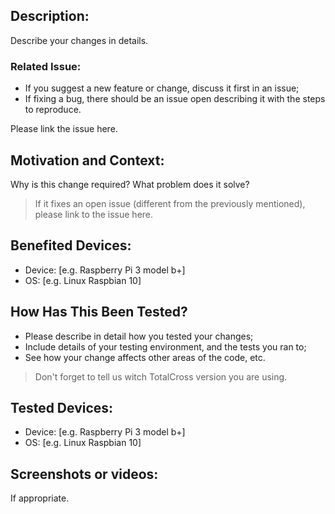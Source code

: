 ## Description:
Describe your changes in details. 

### Related Issue:
 - If you suggest a new feature or change, discuss it first in an issue;
 - If fixing a bug, there should be an issue open describing it with the steps to reproduce.

Please link the issue here.

## Motivation and Context:
Why is this change required? What problem does it solve?

> If it fixes an open issue (different from the previously mentioned), please link to the issue here.

## Benefited Devices:
 - Device: [e.g. Raspberry Pi 3 model b+]
 - OS: [e.g. Linux Raspbian 10]

## How Has This Been Tested?
 - Please describe in detail how you tested your changes;
 - Include details of your testing environment, and the tests you ran to;
 - See how your change affects other areas of the code, etc.

> Don't forget to tell us witch TotalCross version you are using. 

## Tested Devices:
 - Device: [e.g. Raspberry Pi 3 model b+]
 - OS: [e.g. Linux Raspbian 10]

## Screenshots or videos: 
If appropriate.